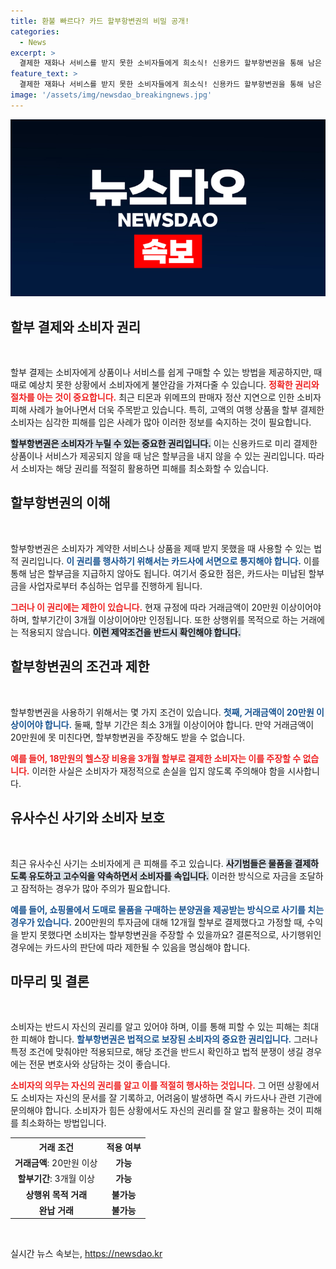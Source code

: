 ```yaml
---
title: 환불 빠르다? 카드 할부항변권의 비밀 공개!
categories:
  - News
excerpt: >
  결제한 재화나 서비스를 받지 못한 소비자들에게 희소식! 신용카드 할부항변권을 통해 남은 할부금을 내지 않을 수 있는 방법이 밝혀졌습니다. 그러나 조건과 제한이 있어 주의가 필요합니다.
feature_text: >
  결제한 재화나 서비스를 받지 못한 소비자들에게 희소식! 신용카드 할부항변권을 통해 남은 할부금을 내지 않을 수 있는 방법이 밝혀졌습니다. 그러나 조건과 제한이 있어 주의가 필요합니다.
image: '/assets/img/newsdao_breakingnews.jpg'
---
```


<p><img src="/assets/img/newsdao_breakingnews.jpg" alt="pcversion 속보" /></p>

<h2 data-ke-size="size26">할부 결제와 소비자 권리</h2>

<p data-ke-size="size16">&nbsp;</p>

<p>할부 결제는 소비자에게 상품이나 서비스를 쉽게 구매할 수 있는 방법을 제공하지만, 때때로 예상치 못한 상황에서 소비자에게 불안감을 가져다줄 수 있습니다. <b><span style="color: #ee2323;">정확한 권리와 절차를 아는 것이 중요합니다.</span></b> 최근 티몬과 위메프의 판매자 정산 지연으로 인한 소비자 피해 사례가 늘어나면서 더욱 주목받고 있습니다. 특히, 고액의 여행 상품을 할부 결제한 소비자는 심각한 피해를 입은 사례가 많아 이러한 정보를 숙지하는 것이 필요합니다. </p>

<p><b><span style="background-color: #21538527;">할부항변권은 소비자가 누릴 수 있는 중요한 권리입니다.</span></b> 이는 신용카드로 미리 결제한 상품이나 서비스가 제공되지 않을 때 남은 할부금을 내지 않을 수 있는 권리입니다. 따라서 소비자는 해당 권리를 적절히 활용하면 피해를 최소화할 수 있습니다. </p>

<h2 data-ke-size="size26">할부항변권의 이해</h2>

<p data-ke-size="size16">&nbsp;</p>

<p>할부항변권은 소비자가 계약한 서비스나 상품을 제때 받지 못했을 때 사용할 수 있는 법적 권리입니다. <b><span style="color: #1a5490;">이 권리를 행사하기 위해서는 카드사에 서면으로 통지해야 합니다.</span></b> 이를 통해 남은 할부금을 지급하지 않아도 됩니다. 여기서 중요한 점은, 카드사는 미납된 할부금을 사업자로부터 추심하는 업무를 진행하게 됩니다. </p>

<p><b><span style="color: #ee2323;">그러나 이 권리에는 제한이 있습니다.</span></b> 현재 규정에 따라 거래금액이 20만원 이상이어야 하며, 할부기간이 3개월 이상이어야만 인정됩니다. 또한 상행위를 목적으로 하는 거래에는 적용되지 않습니다. <b><span style="background-color: #21538527;">이런 제약조건을 반드시 확인해야 합니다.</span></b></p>

<h2 data-ke-size="size26">할부항변권의 조건과 제한</h2>

<p data-ke-size="size16">&nbsp;</p>

<p>할부항변권을 사용하기 위해서는 몇 가지 조건이 있습니다. <b><span style="color: #1a5490;">첫째, 거래금액이 20만원 이상이어야 합니다.</span></b> 둘째, 할부 기간은 최소 3개월 이상이어야 합니다. 만약 거래금액이 20만원에 못 미친다면, 할부항변권을 주장해도 받을 수 없습니다. </p>

<p><b><span style="color: #ee2323;">예를 들어, 18만원의 헬스장 비용을 3개월 할부로 결제한 소비자는 이를 주장할 수 없습니다.</span></b> 이러한 사실은 소비자가 재정적으로 손실을 입지 않도록 주의해야 함을 시사합니다. </p>

<h2 data-ke-size="size26">유사수신 사기와 소비자 보호</h2>

<p data-ke-size="size16">&nbsp;</p>

<p>최근 유사수신 사기는 소비자에게 큰 피해를 주고 있습니다. <b><span style="background-color: #21538527;">사기범들은 물품을 결제하도록 유도하고 고수익을 약속하면서 소비자를 속입니다.</span></b> 이러한 방식으로 자금을 조달하고 잠적하는 경우가 많아 주의가 필요합니다. </p>

<p><b><span style="color: #1a5490;">예를 들어, 쇼핑몰에서 도매로 물품을 구매하는 분양권을 제공받는 방식으로 사기를 치는 경우가 있습니다.</span></b> 200만원의 투자금에 대해 12개월 할부로 결제했다고 가정할 때, 수익을 받지 못했다면 소비자는 할부항변권을 주장할 수 있을까요? 결론적으로, 사기행위인 경우에는 카드사의 판단에 따라 제한될 수 있음을 명심해야 합니다. </p>

<h2 data-ke-size="size26">마무리 및 결론</h2>

<p data-ke-size="size16">&nbsp;</p>

<p>소비자는 반드시 자신의 권리를 알고 있어야 하며, 이를 통해 피할 수 있는 피해는 최대한 피해야 합니다. <b><span style="color: #1a5490;">할부항변권은 법적으로 보장된 소비자의 중요한 권리입니다.</span></b> 그러나 특정 조건에 맞춰야만 적용되므로, 해당 조건을 반드시 확인하고 법적 분쟁이 생길 경우에는 전문 변호사와 상담하는 것이 좋습니다.</p>

<p><b><span style="color: #ee2323;">소비자의 의무는 자신의 권리를 알고 이를 적절히 행사하는 것입니다.</span></b> 그 어떤 상황에서도 소비자는 자신의 문서를 잘 기록하고, 어려움이 발생하면 즉시 카드사나 관련 기관에 문의해야 합니다. 소비자가 힘든 상황에서도 자신의 권리를 잘 알고 활용하는 것이 피해를 최소화하는 방법입니다. </p>

<table style="width: 100%; border-collapse: collapse;">
    <tr>
        <th style="text-align: center;">거래 조건</th>
        <th style="text-align: center;">적용 여부</th>
    </tr>
    <tr>
        <td style="text-align: center; height: 17px;"><b>거래금액</b>: 20만원 이상</td>
        <td style="text-align: center; height: 17px;"><b>가능</b></td>
    </tr>
    <tr>
        <td style="text-align: center; height: 17px;"><b>할부기간</b>: 3개월 이상</td>
        <td style="text-align: center; height: 17px;"><b>가능</b></td>
    </tr>
    <tr>
        <td style="text-align: center; height: 17px;"><b>상행위 목적 거래</b></td>
        <td style="text-align: center; height: 17px;"><b>불가능</b></td>
    </tr>
    <tr>
        <td style="text-align: center; height: 17px;"><b>완납 거래</b></td>
        <td style="text-align: center; height: 17px;"><b>불가능</b></td>
    </tr>
</table>

<p data-ke-size="size16">&nbsp;</p>
실시간 뉴스 속보는, <a href="https://newsdao.kr" rel="dofollow">https://newsdao.kr</a>


